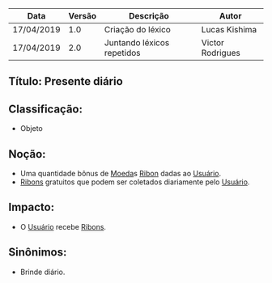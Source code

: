 | Data | Versão | Descrição | Autor |
|---|---|---|---|
| 17/04/2019 | 1.0 | Criação do léxico  | Lucas Kishima |
| 17/04/2019 | 2.0 | Juntando léxicos repetidos  | Victor Rodrigues |


## Título: Presente diário

## Classificação:

- Objeto

## Noção:

- Uma quantidade bônus de [Moeda](https://github.com/requisitos-2019-1/Ribon/blob/master/Modelagem%20de%20Requisitos/Lexicos/Ribon.md)s [Ribon](https://github.com/requisitos-2019-1/Ribon/blob/master/Modelagem%20de%20Requisitos/Lexicos/Ribon.md) dadas ao [Usuário](https://github.com/requisitos-2019-1/Ribon/blob/master/Modelagem%20de%20Requisitos/Lexicos/Usuário.md).
- [Ribons](https://github.com/requisitos-2019-1/Ribon/blob/master/Modelagem%20de%20Requisitos/Lexicos/Ribon.md) gratuitos que podem ser coletados diariamente pelo [Usuário](https://github.com/requisitos-2019-1/Ribon/blob/master/Modelagem%20de%20Requisitos/Lexicos/Usuário.md).

## Impacto:

- O [Usuário](https://github.com/requisitos-2019-1/Ribon/blob/master/Modelagem%20de%20Requisitos/Lexicos/Usuário.md) recebe [Ribons](https://github.com/requisitos-2019-1/Ribon/blob/master/Modelagem%20de%20Requisitos/Lexicos/Ribon.md).

## Sinônimos:

- Brinde diário.

